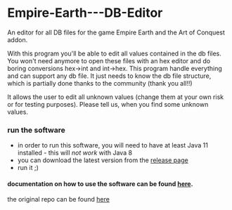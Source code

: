 # Empire-Earth---DB-Editor

An editor for all DB files for the game Empire Earth and the Art of Conquest addon.

With this program you'll be able to edit all values contained in the db files.
You won't need anymore to open these files with an hex editor and do boring conversions hex->int and int->hex.
This program handle everything and can support any db file.
It just needs to know the db file structure, which is partially done thanks to the community (thank you all!!)

It allows the user to edit all unknown values (change them at your own risk or for testing purposes).
Please tell us, when you find some unknown values.

### run the software

- in order to run this software, you will need to have at least Java 11 installed - this will *not work* with Java 8
- you can download the latest version from the [release page](https://github.com/EE-modders/Empire-Earth---DB-Editor/releases)
- run it ;)

#### documentation on how to use the software can be found [here](https://github.com/EE-modders/Empire-Earth-toolbox/blob/master/Modding%20tools%20n%20scripts/EE%20DB-Editor.md).

the original repo can be found [here](https://github.com/Forlini91/Empire-Earth---DB-Editor/releases)